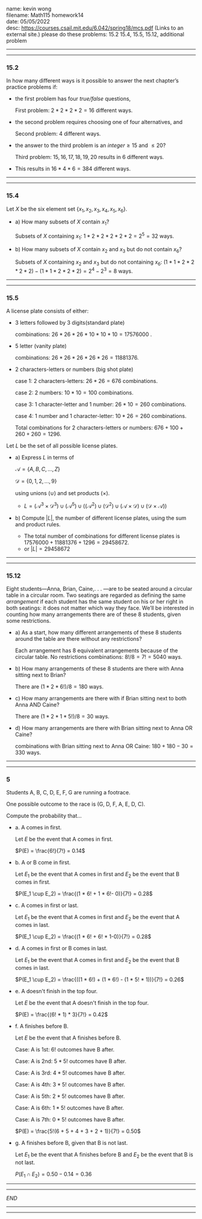 name: kevin wong\
filename: Math115 homework14\
date: 05/05/2022\
desc: https://courses.csail.mit.edu/6.042/spring18/mcs.pdf (Links to an external site.) please do these problems: 15.2 15.4, 15.5, 15.12, additional problem


---
---

### 15.2 

In how many different ways is it possible to answer the next chapter’s practice problems if:

- the first problem has four *true/false* questions,

    First problem: $2 * 2 * 2 * 2 = 16$ different ways.

- the second problem requires choosing one of four alternatives, and

    Second problem: $4$ different ways.

- the answer to the third problem is an $integer \ge 15$ and $\le 20$?

    Third problem: $15, 16, 17, 18, 19, 20$ results in $6$ different ways.

- This results in $16 * 4 * 6 = 384$ different ways.

---
---

### 15.4

Let $X$ be the six element set $\{x_1, x_2, x_3, x_4, x_5, x_6\}$.

- a) How many subsets of $X$ contain $x_1$?
 
    Subsets of $X$ containing $x_1$: $1 * 2 * 2 * 2 * 2 * 2 = 2^5 = 32$ ways.


- b) How many subsets of $X$ contain $x_2$ and $x_3$ but do not contain $x_6$?

    Subsets of $X$ containing $x_2$ and $x_3$ but do not containing $x_6$: $(1 * 1 * 2 * 2 * 2 * 2) - (1 * 1 * 2 * 2 * 2) = 2^4 - 2^3 = 8$ ways.

---
---

### 15.5

A license plate consists of either:

- 3 letters followed by 3 digits(standard plate)

    combinations: $26 * 26 * 26 * 10 * 10 * 10 = 17576000$ .

- 5 letter (vanity plate)

    combinations: $26 * 26 * 26 * 26 * 26 = 11881376$.

- 2 characters-letters or numbers (big shot plate)

    case 1: 2 characters-letters: $26 * 26 = 676$ combinations.

    case 2: 2 numbers: $10 * 10 = 100$ combinations.

    case 3: 1 character-letter and 1 number: $26 * 10 = 260$ combinations.

    case 4: 1 number and 1 character-letter: $10 * 26 = 260$ combinations.

    Total combinations for 2 characters-letters or numbers: $676 + 100 + 260 + 260 = 1296$.

Let $L$ be the set of all possible license plates.

- a) Express $L$ in terms of 

    $\mathcal{A} = \{A, B, C,...,Z\}$

    $\mathcal{D} = \{0, 1, 2,...,9\}$

    using unions $(\cup)$ and set products $(\times)$.

    - $L = (\mathcal{A}^3 \times \mathcal{D}^3) \cup (\mathcal{A}^5)\cup ((\mathcal{A}^2) \cup (\mathcal{D}^2) \cup (\mathcal{A} \times \mathcal{D}) \cup (\mathcal{D} \times \mathcal{A}))$

- b) Compute $|L|$, the number of different license plates, using the sum and product rules.

    - The total number of combinations for different license plates is $17576000 + 11881376 + 1296 = 29458672$.
    - or $|L| = 29458672$

---
---

### 15.12

Eight students—Anna, Brian, Caine,. . . —are to be seated around a circular table in a circular room. Two seatings are regarded as defining the same *arrangement* if each student has the same student on his or her right in both seatings: it does not matter which way they face. We’ll be interested in counting how many arrangements there are of these 8 students, given some restrictions.

- a) As a start, how many different arrangements of these 8 students around the table are there without any restrictions?
 
     Each arrangement has 8 equivalent arrangements because of the circular table. No restrictions combinations: $8!/8 =  7! = 5040$ ways.

- b) How many arrangements of these 8 students are there with Anna sitting next to Brian?

    There are $(1 * 2 * 6!) / 8 = 180$ ways.

- c) How many arrangements are there with if Brian sitting next to both Anna AND Caine?

    There are $(1 * 2 * 1 * 5!) / 8 = 30$ ways.

- d) How many arrangements are there with Brian sitting next to Anna OR Caine?

    combinations with Brian sitting next to Anna OR Caine: $180 + 180 - 30 = 330$ ways.

---
---

### 5

Students A, B, C, D, E, F, G are running a footrace.

One possible outcome to the race is (G, D, F, A, E, D, C).

Compute the probability that...

- a. A comes in first.

    Let $E$ be the event that A comes in first.

    $P(E) = \frac{6!}{7!} = 0.14$

- b. A or B come in first.

    Let $E_1$ be the event that A comes in first and $E_2$ be the event that B comes in first.

    $P(E_1 \cup E_2) = \frac{(1 * 6! + 1 * 6!- 0)}{7!} = 0.28$

- c. A comes in first or last.
    
    Let $E_1$ be the event that A comes in first and $E_2$ be the event that A comes in last.

    $P(E_1 \cup E_2) = \frac{(1 * 6! + 6! * 1-0)}{7!} = 0.28$

- d. A comes in first or B comes in last.
    
    Let $E_1$ be the event that A comes in first and $E_2$ be the event that B comes in last.

    $P(E_1 \cup E_2) = \frac{((1 * 6!) + (1 * 6!) - (1 * 5! * 1))}{7!} = 0.26$

- e. A doesn't finish in the top four.

    Let $E$ be the event that A doesn't finish in the top four.

    $P(E) = \frac{(6! * 1) * 3}{7!} = 0.42$

- f. A finishes before B.

    Let $E$ be the event that A finishes before B.
    
    Case: A is 1st: $6!$ outcomes have B after.

    Case: A is 2nd: $5 * 5!$ outcomes have B after.

    Case: A is 3rd: $4 * 5!$ outcomes have B after.

    Case: A is 4th: $3 * 5!$ outcomes have B after.

    Case: A is 5th: $2 * 5!$ outcomes have B after.

    Case: A is 6th: $1 * 5!$ outcomes have B after.

    Case: A is 7th: $0 * 5!$ outcomes have B after.
    
    $P(E) = \frac{5!(6 + 5 + 4 + 3 + 2 + 1)}{7!} = 0.50$

- g. A finishes before B, given that B is not last.
    
    Let $E_1$ be the event that A finishes before B and $E_2$ be the event that B is not last.

    $P(E_1 \cap E_2) = 0.50 - 0.14 = 0.36$

---
---


*END*

---
---
